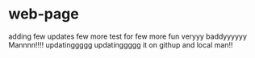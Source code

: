 # web-page

adding few updates
few more test
for few more fun
veryyy  baddyyyyyy
Mannnn!!!!
updatinggggg
updatinggggg it on githup and local man!!

